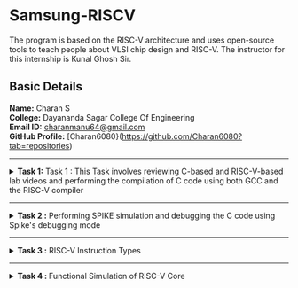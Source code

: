 # Samsung-RISCV

The program is based on the RISC-V architecture and uses open-source tools to teach people about VLSI chip design and RISC-V. The instructor for this internship is Kunal Ghosh Sir.

##  Basic Details

**Name:**  Charan S    
 **College:** Dayananda Sagar College Of Engineering   
**Email ID:** charanmanu64@gmail.com  
**GitHub Profile:** [Charan6080}(https://github.com/Charan6080?tab=repositories)

---------------------------------------------------------------------------------------------------------------

<details>
<summary><b>Task 1:</b> Task 1 :</b> This Task involves reviewing C-based and RISC-V-based lab videos and performing the compilation of C code using both GCC and the RISC-V compiler</summary>

### C Language based LAB
We need to follow the specified steps to compile any **.c** file on our machine:  
1. Open the bash terminal and navigate to the directory where you want to create your file. Then run the following command:

	```
	leafpad sum1ton.c
	```  
2. This will open the leafpad, allowing you to write in the file you created. Enter the C code to calculate and print the sum of n numbers. After completing your code, press ```Ctrl + S``` to save your file, and then press ```Ctrl + W``` to close the editor.   
3. On your terminal, run the following command:

	```
	gcc sum1ton.c
	./a.out
	```
 ![C Code compiled on gcc Compiler](https://github.com/Charan6080/Samsung--RISCV/blob/main/TASK%201/C%20based.jpg)
 
### RISC-V based LAB
We need to compile the code again, but this time using the RISC-V GCC compiler. Follow the steps provided:  
1. Open the terminal and run the given command:  

	```
	cat sum1ton.c
	```
![cat Command](https://github.com/Charan6080/Samsung--RISCV/blob/main/TASK%201/RISC%20v.jpg)

2. Use the **cat** command to display the entire C code in the terminal. Afterwards,compile the code using the RISC-V -O1 GCC compiler:  

	```
	riscv64-unknown-elf-gcc -O1 -mabi=lp64 -march=rv64i -o sum1ton.o sum1ton.c
	```
3. The following command is used to display the file details of ```sum1ton.c``` in reverse chronological order, showing the most recently modified files last, 	 along with information such as file permissions, ownership, size, and the timestamp of the last modification:

	```
	ls -ltr sum1ton.c
 	```
 4. To execute the C code on your terminal, use the following command:    

	```
	riscv64-unknown-elf-objdump -d sum1ton.o
	```
![Objdump using -O1 format](https://github.com/Charan6080/Samsung--RISCV/blob/main/TASK%201/Riscv%201.jpg)

5. The Assembly Language code generated from the C code will be displayed in the terminal. Type ```/main``` to locate the main section of our code.Type ```/q``` to quit from the Objdump.


6. Similarly to the second step, run the following command to compile the code using the RISC-V -Ofast GCC compiler. The subsequent steps will display the 	 
generated assembly code, and you can type ```/main``` to locate the main section of our code:

	```
	riscv64-unknown-elf-gcc -Ofast -mabi=lp64 -march=rv64i -o sum1ton.o sum1ton.c
	```
 ![Objdump using -Ofast format](https://github.com/Charan6080/Samsung--RISCV/blob/main/TASK%201/Riscv%202.jpg)

 ### *Descriptions of the keyword used in command above *  
* **-mabi=lp64:** Specifies the ABI (Application Binary Interface) as ```lp64```, which supports 64-bit integers, long, and pointer sizes. This ABI is intended for 64-bit RISC-V architecture.  
* **-march=rv64i:** Defines the target architecture as ```rv64i```, which represents the 64-bit RISC-V base integer instruction set, ensuring compatibility with the 64-bit architecture.  
* **riscv-objdump:** A disassembler tool for RISC-V binaries that provides insights into the code structure, assisting in debugging.  
* **-Ofast:** The option -Ofast in the command ```riscv64-unknown-elf-gcc -Ofast -mabi=lp64 -march=rv64i -o sum1ton.o sum1ton.c``` is a compiler optimization flag used with the GNU Compiler Collection (GCC). This flag is used to instruct the compiler to optimize the generated code for maximum speed. The use of ```-Ofast``` is typically chosen for applications where execution speed is critical and where deviations from standard behavior are acceptable. However, it's important to test thoroughly, as this level of optimization can introduce subtle bugs, especially in complex calculations or when strict compliance with external standards is required.  
* **-O1:** A basic optimization level that balances improved execution speed and reduced code size with minimal impact on compilation time. It is suitable for applications requiring moderate optimization without extensive resource usage.  
</details>

----------------------------------------------------------------------------------------------------------------

<details>
<summary><b> Task 2 :</b> Performing SPIKE simulation and debugging the C code using Spike's debugging mode </summary> 

  ### Testing the Spike Simulator  
The aim is to execute the ```oddoreven.c``` program using both the ```gcc compiler``` and the ```riscv compiler```, conforming that both compilers produce identical output on the terminal. To compile the code with the **gcc compiler**, use the command below:
  
```
gcc oddoreven.c  
./a.out
```

And to compile the code using **RISCV Compiler**, use the following command: 
 
```
spike pk oddoreven.o
```
 Open the debugger in another terminal by using the following command.

```
$ spike -d pk sum_1ton.o
```

* The debugger will be opened in the terminal. Now, debugging operations can be performed as shown in the following snapshot.

![Spike Simulation and Debugging](https://github.com/Charan6080/Samsung--RISCV/blob/main/TASK%202/Compiled%20C%20code%20using%20spike.png)

#### The following snapshots display the RISCV objdump output generated using the **-O1** and **-Ofast** optimization options.

RISCV Objdump with -O1

![Objdump in -O1](https://github.com/Charan6080/Samsung--RISCV/blob/main/TASK%202/Objdump%20O1%20format.png)

RISCV Objdump with -Ofast 

![Objdump in -Ofast](https://github.com/Charan6080/Samsung--RISCV/blob/main/TASK%202/Objdump%20Ofast%20format.png)
</details>

----------------------------------------------------------------------------------------------------------------


<details>
	
<summary><b> Task 3 :</b> RISC-V Instruction Types </summary>

### RISC-V Registers
RISC-V is a widely adopted open-source instruction set architecture that features 32 registers, each 32 bits wide. 

### Saved, Temporary, and Argument Registers
The remaining registers are divided into saved, temporary, and argument categories:

- **Saved Registers (s0-s11)**: These registers (x8, x9, x18-x27) store variables that need to be preserved across function calls.
- **Temporary Registers (t0-t6)**: These registers are used for intermediate calculations and temporary data storage.
- **Argument Registers (a0-a7)**: These registers (x10-x17) are used to pass arguments to functions and store return values.

![image](https://github.com/user-attachments/assets/af936f03-ded7-4d6a-9e4b-38cf37695620)

RISC-V instructions are all 32 bits in length , and they are categorized into six main instruction formats: R-type, I-type, S-type, B-type, U-type, and J-type. These formats determine how the instruction fields are laid out.
### 1.R-Type (Register-Register Instructions)
R-type instructions are used for arithmetic and logical operations between two registers. They operate on two source registers (rs1 and rs2) and store the result in a destination register(rd).
![image](https://github.com/user-attachments/assets/e01d8bbe-710e-4927-8fec-51f162d384ca)

- funct7: Used to specify variations of the instruction (e.g., add vs. sub).
- rs1, rs2: Source registers.
-funct3: Determines the operation type (e.g., addition, subtraction, etc.).
-rd: Destination register.
-opcode: Specifies the instruction class (0110011)
- - Example: add a0, a1, a2

### 2. I-Type (Immediate Instructions)
I-type instructions involve operations between a register (rs1) and an immediate value, with the
result stored in a destination register (rd). These are also used for loads and certain
control-flow instructions.
![image](https://github.com/user-attachments/assets/3d035720-dc62-45d5-9a2c-2a6b263ade74)
- imm[11:0]: 12-bit immediate value (sign-extended if needed).
- rs1: Source register.
- funct3: Determines the operation type.
- rd: Destination register.
- opcode: Specifies the instruction class.0010011
- -Example: addi a0, a1, 10

### 3.S-Type (Store Instructions)
S-type instructions store data from a register into memory at an address computed from a base
register (rs1) and an immediate offset.
![image](https://github.com/user-attachments/assets/eb224238-c0ef-42ca-82d0-c42ed8293320)
- imm[11:5] & imm[4:0]: Immediate value split into two fields.
- rs2: Register whose data is being stored.
- rs1: Base address register.
- funct3: Specifies the type of store (e.g., byte, word).
- opcode: Specifies the instruction class.
- Example: sw a2, 8(a0),0100011

### 4. B-Type (Branch Instructions)
B-type instructions perform conditional branches based on comparisons between two registers
(rs1 and rs2) and an offset for the target address.
![image](https://github.com/user-attachments/assets/7f138e24-cb0c-4506-9875-c4b3b14a2670)
- imm: Immediate value for the branch target address (split into imm[12|10:5] and
- imm[4:1|11]).
- rs2: Second comparison register.
- rs1: First comparison register.
- funct3: Specifies the type of comparison (e.g., equal, less than).
- opcode: Specifies the instruction class.1100011

### 5.U-Type (Upper Immediate Instructions)
U-type instructions are used to load a 20-bit immediate into the upper 20 bits of a register (rd).
![image](https://github.com/user-attachments/assets/d6269585-d85a-4675-b13f-4ae4ed1ea05a)
- imm[31:12]: 20-bit immediate value.
- rd: Destination register.
- opcode: Specifies the instruction class.011011.
- Example: lui a0, 0x12345

### 6.J-Type (Jump Instructions)
J-type instructions perform an unconditional jump to a target address computed using an
immediate offset. The address is relative to the current program counter.
![image](https://github.com/user-attachments/assets/9b35cad7-8fd8-41da-be46-aec4cf712657)
- imm: 20-bit immediate value split across fields.
- rd: Destination register (stores the return address).
- opcode: Specifies the instruction class.1101111
- Example: jal ra, 0x100

32-bit instruction encoding for the 15 unique RISC-V instructions extracted from the objdump.

### 1. lui(Load Upper Immediate)
- Instruction: lui a0, 0x2b
- Format: U-type
- Fields:
- imm[31:12]: 00000000000000101011 (0x2b)
- rd: 10110 (a0)
- opcode: 0110111 (for lui)
- 32-bit Hexadecimal: 0x002b537

### 2. addi (Add Immediate)
- Instruction: addi sp, sp, -32
- Format: I-type
-  Fields:
 - imm[11:0]: 1111111111110000 (-32 in 2's complement)
- rs1: 00100 (sp)
- funct3: 000 (add immediate)
- rd: 00100 (sp)
- opcode: 0010011 (for addi)
- 32-bit Hexadecimal: 0xfe010113

### 3. sd (Store Doubleword)
 - Instruction: sd ra, 24(sp)
 - Format: S-type
 - Fields:
 - imm[11:5]: 0000000 (upper 7 bits of offset 24)
 - rs2: 00001 (ra)
 - rs1: 00100 (sp)
 - funct3: 011 (store doubleword)
 - imm[4:0]: 11000 (lower 5 bits of offset 24)
 - opcode: 0100011 (for store)
 - 32-bit Hexadecimal: 0x00350513

### 4. jal (Jump and Link)
- Instruction: jal ra, 0x10438
- Format: J-type
- Fields:
- imm[20]: 0
- imm[10:1]: 1000010111
- imm[11]: 0
- imm[19:12]: 00000100
- rd: 00001 (ra)
- opcode: 1101111 (for jump)
- 32-bit Hexadecimal: 0x35000ef

### 5. lw (Load Word)
- Instruction: lw a1, 12(sp)
-  Format: I-type
-  Fields: imm[11:0]: 000000001100 (12 in binary)
-  rs1: 00100 (sp)
-  funct3: 010 (load word)
-  rd: 01001 (a1)
-  opcode: 0000011 (for load)
-  32-bit Hexadecimal: 0x00c52083

### 6. andi (AND Immediate)
-  Instruction: andi a5, a1, 1
-  Format: I-type
-  Fields:
-  imm[11:0]: 000000000001 (1 in binary)
-  rs1: 01001 (a1)
-  funct3: 111 (AND operation)
-  rd: 01010 (a5)
-  opcode: 0010011 (for ANDI)
-  32-bit Hexadecimal: 0x00157913

### 7. bnez (Branch Not Equal Zero)
-  Instruction: bnez a5, 0x100fc
-  Format: B-type
-  Fields:
-  imm[12]: 0
-  imm[10:5]: 000011
-  rs2: 00000 (zero)
-  rs1: 01010 (a5)
-  funct3: 001 (BNE)
-  imm[4:1]: 1100
-  imm[11]: 0
-  opcode: 1100011
-  32-bit Hexadecimal: 0x02706e63

### 8. ret (Return from Subroutine)
-  Instruction: ret
-  Format: I-type (special case of jalr)
-  Fields:
-  imm[11:0]: 000000000000
-  rs1: 00001 (ra)
-  funct3: 000
-  rd: 00000 (zero)
-  opcode: 1100111 (for JALR)
-  32-bit Hexadecimal: 0x00008067

### 9. auipc (Add Upper Immediate to PC)
-  Instruction: auipc a5, 0xfff
-  Format: U-type
-  Fields:
-  imm[31:12]: 000000000000111111111
-  rd: 01010 (a5)
-  opcode: 0010111
-  32-bit Hexadecimal: 0x0fff057

### 10. ld (Load Doubleword)
-  Instruction: ld ra, 24(sp)
-  Format: I-type
-  Fields:
-  imm[11:0]: 000000001100 (24 in binary)
-  rs1: 00100 (sp)
-  funct3: 011 (load doubleword)
-  rd: 00001 (ra)
-  opcode: 0000011
-  32-bit Hexadecimal: 0x01852083

### 11. jalr (Jump and Link Register)
-  Instruction: jalr ra, 0(a0)
-  Format: I-type
-  Fields:
-  imm[11:0]: 000000000000 (0 in binary)
-  rs1: 00101 (a0)
-  funct3: 000
-  rd: 00001 (ra)
-  opcode: 1100111
-  32-bit Hexadecimal: 0x000280e7

### 12. beqz (Branch Equal Zero)
-  Instruction: beqz a5, 0x10120
-  Format: B-type
-  Encoding: Similar to bnez but with funct3 = 000 (BEQ).

### 13. add (Add Registers)
-  Instruction: add a0, sp, zero
-  Format: R-type
-  Fields:
-  funct7: 0000000
-  rs2: 00000 (zero)
-  rs1: 00100 (sp)
-  funct3: 000
-  rd: 01010 (a0)
-  opcode: 0110011
-  32-bit Hexadecimal: 0x00004533
</details>


----------------------------------------------------------------------------------------------------------------

<details><summary><b>Task 4 : </b> Functional Simulation of RISC-V Core</summary>
<h3>Steps to perform functional simulation for RISC-V : </h3>
1. Install the iverilog and GTKWave in ubuntu.<br>
2. Compile the RISC-V Core: Verilog netlist and Testbench.<br>
3. Observe the waveform output in GTKWave window.<br>

<h3>Install iverilog and GTKWave in Ubuntu : </h3>
<pre><code>sudo apt install iverilog gtkwave</code></pre>
<h3>Simulate and run the verilog code : </h3>
<pre><code>iverilog -o iiitb_rv32i iiitb_rv32i.v iiitb_rv32i_tb.v
./iiitb_rv32i
gtkwave iiitb_rv32i.vcd</code></pre>

<h4>Hardcoded Instructions : </h4><br>
<img src=https://github.com/Charan6080/Samsung--RISCV/blob/main/TASK%204/Instructions.png alt="Hardcoded ISA">
<br><br>
<h3>Ouput Waveforms : </h3>
<p>The output waveforms showing the instructions performed in a 5-stage pipelined architecture</p>
<br><br><b><i>Instruction 1:</i></b><pre> ADDI R12, R4, 5</pre>
	<p>The value in register R4 and the immediate data 5 are added and stores the result in register R12, In this case 4 + 5 = 9.</p>
	<img src="https://github.com/Charan6080/Samsung--RISCV/blob/main/TASK%204/ADDI_(r12%2Cr4%2C5).jpg">
<b><i>Instruction 2:</i></b><pre> ADD R6, R2, R1</pre>
	<p>Values of registers R2 and R1 are Added and stores the result in register R6, In this case 1 + 2 = 3.</p>
	<img src="https://github.com/Charan6080/Samsung--RISCV/blob/main/TASK%204/Instructions.png">
<br><br><b><i>Instruction 3:</i></b><pre> AND R8, R1, R3</pre>
	<p> It executes bitwise "AND" between values of registers R1 and R3 and stores the result in register R8, In this case 01 & 11 = 01(1 in decimal).</p>
	<img src="https://github.com/Charan6080/Samsung--RISCV/blob/main/TASK%204/AND_(r8%2Cr1%2Cr3).jpg">
<br><br><b><i>Instruction 4:</i></b><pre> BEQ R0, R0, 15</pre>
	<p>This instruction Branches to 15 instructions ahead of current instruction if values of registers R0 equals R0, so Program Counter will be incremented by 15, In this case PC is 10 so new PC value will be 10+15=25.</p>
	<img src="https://github.com/Charan6080/Samsung--RISCV/blob/main/TASK%204/BEQ_(r0%2Cr0%2Cr15).jpg" >
<br><br><b><i>Instruction 5:</i></b><pre> BNE R0, R1, 20</pre>
	<p>This instruction Branches to 20 instructions ahead of current instruction if values of registers R0 and R1 don't match , so Program Counter will be incremented by 20, In this case PC is 28 so new PC value will be 28+20=48.</p>
	<img src="https://github.com/Charan6080/Samsung--RISCV/blob/main/TASK%204/BNE_(r0%2Cr1%2C20).jpg">
 <br><br><b><i>Instruction 6:</i></b><pre> LW R13, R1, 2</pre>
	<p>This instruction loads the register data @R1+2 into the register R13, In this case 1 + 2 = 3.</p>
	<img src="https://github.com/Charan6080/Samsung--RISCV/blob/main/TASK%204/LW_(r3%2Cr1%2C2).jpg" >
 <br><br><b><i>Instruction 7:</i></b><pre> OR R9, R2, R5</pre>
	<p>It executes bitwise "OR" between values of registers R2 and R5 and stores the result in register R9, In this case 010 | 101 = 111(7 in decimal).</p>
	<img src="https://github.com/Charan6080/Samsung--RISCV/blob/main/TASK%204/OR_(r9%2Cr2%2Cr5).jpg" >
 <br><br><b><i>Instruction 8:</i></b><pre> SLT R11, R2, R4</pre>
	<p>This instruction checks the values of registers R2 and R4 if value of R2 is less than value of R4, then register R11 is set to 1, In this case 2<4 so R11 is set to 1.</p>
	<img src="https://github.com/Charan6080/Samsung--RISCV/blob/main/TASK%204/SLT_(r1%2Cr2%2Cr4).jpg">
<br><br><b><i>Instruction 9:</i></b><pre> SUB R7, R1, R2</pre>
	<p>This instruction subtracts value of register R2 from R1 and stores the result in register R7, In this case 1 - 2 = -1.</p>
	<img src="https://github.com/Charan6080/Samsung--RISCV/blob/main/TASK%204/SUB_(r7%2Cr1%2Cr2).jpg" >
 <br><br><b><i>Instruction 10:</i></b><pre> SW R3, R1, 2</pre>
	<p>This instruction stores the register data @R1+2 into the memory, In this case 1 + 2 = 3.</p>
	<img src="https://github.com/Charan6080/Samsung--RISCV/blob/main/TASK%204/SW_(r3%2Cr1%2C2).jpg" >
<br><br><b><i>Instruction 11:</i></b><pre> XOR R10, R1, R4</pre>
	<p>It executes bitwise XOR between values of registers R1 and R4 and stores the result in register R10, In this case 001 ^ 100 = 101(5 in decimal).</p>
	<img src="https://github.com/Charan6080/Samsung--RISCV/blob/main/TASK%204/XOR_(r10%2Cr1%2Cr4).jpg" >


</details>


